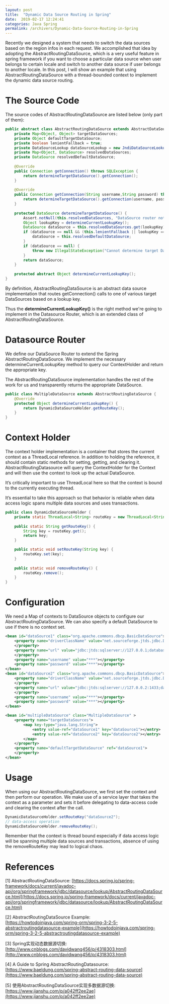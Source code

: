 ```yaml
---
layout: post
title:  "Dynamic Data Source Routing in Spring"
date:  2019-02-17 12:24:41
categories: Java Spring
permalink: /archivers/Dynamic-Data-Source-Routing-in-Spring
---
```


Recently we designed a system that needs to switch the data sources based on the region infos in each request. We accomplished that idea by adopting the AbstractRoutingDataSource, which is a very useful feature in spring framework if you want to choose a particular data source when user belongs to certain locale and switch to another data source if user belongs to another locale. In this post, I will show an example that using AbstractRoutingDataSource with a thread-bounded context to implement the dynamic data source routing.

<!--more-->

# The Source Code

The source codes of AbstractRoutingDataSource are listed below (only part of them):

```java
public abstract class AbstractRoutingDataSource extends AbstractDataSource implements InitializingBean {
    private Map<Object, Object> targetDataSources;
    private Object defaultTargetDataSource;
    private boolean lenientFallback = true;
    private DataSourceLookup dataSourceLookup = new JndiDataSourceLookup();
    private Map<Object, DataSource> resolvedDataSources;
    private DataSource resolvedDefaultDataSource;
    
    @Override
    public Connection getConnection() throws SQLException {
        return determineTargetDataSource().getConnection();
    }
    
    @Override
    public Connection getConnection(String username,String password) throws SQLException{
        return determineTargetDataSource().getConnection(username, password);
    }
    
    protected DataSource determineTargetDataSource() {
        Assert.notNull(this.resolvedDataSources, "DataSource router not initialized");
        Object lookupKey = determineCurrentLookupKey();
        DataSource dataSource = this.resolvedDataSources.get(lookupKey);
        if (dataSource == null && (this.lenientFallback || lookupKey == null)) {
            dataSource = this.resolvedDefaultDataSource;
        }
        if (dataSource == null) {
            throw new IllegalStateException("Cannot determine target DataSource for lookup key [" + lookupKey + "]");
        }
        return dataSource;
    }
    
    protected abstract Object determineCurrentLookupKey();
}
```

By definition, AbstractRoutingDataSource is an abstract data source implementation that routes getConnection() calls to one of various target DataSources based on a lookup key.

Thus the **determineCurrentLookupKey()** is the right method we're going to implement in the Datasource Router,  which is an extended class of AbstractRoutingDataSource.

# Datasource Router

We define our DataSource Router to extend the Spring AbstractRoutingDataSource. We implement the necessary determineCurrentLookupKey method to query our ContextHolder and return the appropriate key.

The AbstractRoutingDataSource implementation handles the rest of the work for us and transparently returns the appropriate DataSource.

```java
public class MultipleDataSource extends AbstractRoutingDataSource {
    @Override
    protected Object determineCurrentLookupKey() {
        return DynamicDataSourceHolder.getRouteKey();
    }
}
```

# Context Holder

The context holder implementation is a container that stores the current context as a ThreadLocal reference. In addition to holding the reference, it should contain static methods for setting, getting, and clearing it. AbstractRoutingDatasource will query the ContextHolder for the Context and will then use the context to look up the actual DataSource.

It’s critically important to use ThreadLocal here so that the context is bound to the currently executing thread.

It’s essential to take this approach so that behavior is reliable when data access logic spans multiple data sources and uses transactions.

```java
public class DynamicDataSourceHolder {
    private static ThreadLocal<String> routeKey = new ThreadLocal<String>();
    
    public static String getRouteKey() {
        String key = routeKey.get();
        return key;
    }

    public static void setRouteKey(String key) {
        routeKey.set(key);
    }
    
    public static void removeRouteKey() {
        routeKey.remove();
    }
}
```

# Configuration

We need a Map of contexts to DataSource objects to configure our AbstractRoutingDataSource. We can also specify a default DataSource to use if there is no context set.

```xml
<bean id="dataSource1" class="org.apache.commons.dbcp.BasicDataSource">
    <property name="driverClassName" value="net.sourceforge.jtds.jdbc.Driver">
    </property>
    <property name="url" value="jdbc:jtds:sqlserver://127.0.0.1;databaseName=test">
    </property>
    <property name="username" value="***"></property>
    <property name="password" value="***"></property>
</bean>
<bean id="dataSource2" class="org.apache.commons.dbcp.BasicDataSource">
    <property name="driverClassName" value="net.sourceforge.jtds.jdbc.Driver">
    </property>
    <property name="url" value="jdbc:jtds:sqlserver://127.0.0.2:1433;databaseName=test">
    </property>
    <property name="username" value="***"></property>
    <property name="password" value="***"></property>
</bean>

<bean id="multipleDataSource" class="MultipleDataSource" >
    <property name="targetDataSources">
        <map key-type="java.lang.String">
            <entry value-ref="dataSource1" key="dataSource1"></entry>
            <entry value-ref="dataSource2" key="dataSource2"></entry>
        </map>
    </property>
    <property name="defaultTargetDataSource" ref="dataSource1">
    </property>
</bean>
```

# Usage

When using our AbstractRoutingDataSource, we first set the context and then perform our operation. We make use of a service layer that takes the context as a parameter and sets it before delegating to data-access code and clearing the context after the call.

```java
DynamicDataSourceHolder.setRouteKey("dataSource2");
// data-access operation
DynamicDataSourceHolder.removeRouteKey();
```

Remember that the context is thread bound especially if data access logic will be spanning multiple data sources and transactions, absence of using the removeRouteKey may lead to logical chaos.

# References

[1] AbstractRoutingDataSource: [https://docs.spring.io/spring-framework/docs/current/javadoc-api/org/springframework/jdbc/datasource/lookup/AbstractRoutingDataSource.html](https://docs.spring.io/spring-framework/docs/current/javadoc-api/org/springframework/jdbc/datasource/lookup/AbstractRoutingDataSource.html)

[2] AbstractRoutingDataSource Example: [https://howtodoinjava.com/spring-orm/spring-3-2-5-abstractroutingdatasource-example](https://howtodoinjava.com/spring-orm/spring-3-2-5-abstractroutingdatasource-example)

[3] Spring实现动态数据源切换: [http://www.cnblogs.com/davidwang456/p/4318303.html](http://www.cnblogs.com/davidwang456/p/4318303.html)

[4] A Guide to Spring AbstractRoutingDatasource: [https://www.baeldung.com/spring-abstract-routing-data-source](https://www.baeldung.com/spring-abstract-routing-data-source)

[5] 使用AbstractRoutingDataSource实现多数据源切换: [https://www.jianshu.com/p/a042ff2ee2ae](https://www.jianshu.com/p/a042ff2ee2ae)





